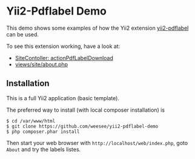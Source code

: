 Yii2-Pdflabel Demo
==================

This demo shows some examples of how the Yii2 extension
[yii2-pdflabel](https://github.com/WeeSee/yii2-pdflabel) can be used.

To see this extension working, have a look at:

* [SiteContoller: actionPdfLabelDownload](/controllers/SiteController.php#L132)
* [views/site/about.php](/views/site/about.php)

Installation
------------

This is a full Yii2 application (basic template).

The preferred way to install (with local composer installation) is 

    $ cd /var/www/html
    $ git clone https://github.com/weesee/yii2-pdflabel-demo
    $ php composer.phar install
    
Then start your web browser with ```http://localhost/web/index.php```, goto ```About```
and try the labels listes.


